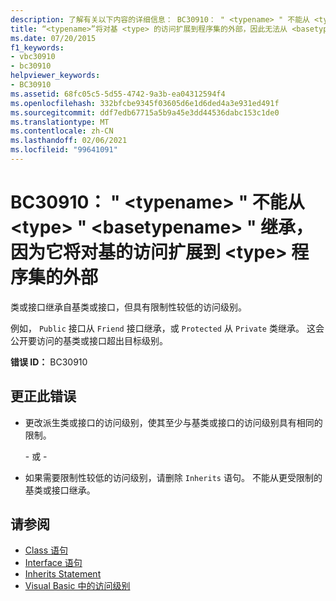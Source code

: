```yaml
---
description: 了解有关以下内容的详细信息： BC30910： " <typename> " 不能从 <type> "" 继承， <basetypename> 因为它将对基的访问扩展到 <type> 程序集的外部
title: “<typename>”将对基 <type> 的访问扩展到程序集的外部，因此无法从 <basetypename>“<type>”继承
ms.date: 07/20/2015
f1_keywords:
- vbc30910
- bc30910
helpviewer_keywords:
- BC30910
ms.assetid: 68fc05c5-5d55-4742-9a3b-ea04312594f4
ms.openlocfilehash: 332bfcbe9345f03605d6e1d6ded4a3e931ed491f
ms.sourcegitcommit: ddf7edb67715a5b9a45e3dd44536dabc153c1de0
ms.translationtype: MT
ms.contentlocale: zh-CN
ms.lasthandoff: 02/06/2021
ms.locfileid: "99641091"
---
```

# <a name="bc30910-typename-cannot-inherit-from-type-basetypename-because-it-expands-the-access-of-the-base-type-outside-the-assembly"></a>BC30910： " \<typename> " 不能从 \<type> " \<basetypename> " 继承，因为它将对基的访问扩展到 \<type> 程序集的外部

类或接口继承自基类或接口，但具有限制性较低的访问级别。

 例如， `Public` 接口从 `Friend` 接口继承，或 `Protected` 从 `Private` 类继承。 这会公开要访问的基类或接口超出目标级别。

 **错误 ID：** BC30910

## <a name="to-correct-this-error"></a>更正此错误

- 更改派生类或接口的访问级别，使其至少与基类或接口的访问级别具有相同的限制。

     \- 或 -

- 如果需要限制性较低的访问级别，请删除 `Inherits` 语句。 不能从更受限制的基类或接口继承。

## <a name="see-also"></a>请参阅

- [Class 语句](../statements/class-statement.md)
- [Interface 语句](../statements/interface-statement.md)
- [Inherits Statement](../statements/inherits-statement.md)
- [Visual Basic 中的访问级别](../../programming-guide/language-features/declared-elements/access-levels.md)
